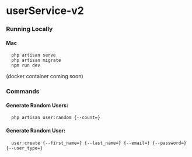 # userService-v2
### Running Locally 
#### Mac
 ```
   php artisan serve
   php artisan migrate
   npm run dev
 ```
 (docker container coming soon)
### Commands
#### Generate Random Users:
 ```
   php artisan user:random {--count=}
 ```
 #### Generate Random User:
 ```
   user:create {--first_name=} {--last_name=} {--email=} {--password=} {--user_type=}
 ```
 
